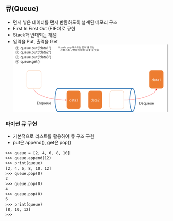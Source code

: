 ## 큐(Queue)
* 먼저 넣은 데이터를 먼저 반환하도록 설계된 메모리 구조
* First In First Out (FIFO)로 구현
* Stack과 반대되는 개념
* 입력을 Put, 출력을 Get
![queue](img/queue.png)


### 파이썬 큐 구현
* 기본적으로 리스트를 활용하여 큐 구조 구현
* put은 append(), get은 pop()
```
>>> queue = [2, 4, 6, 8, 10]
>>> queue.append(12)
>>> print(queue)
[2, 4, 6, 8, 10, 12]
>>> queue.pop(0)
2
>>> queue.pop(0)
4
>>> queue.pop(0)
6
>>> print(queue)
[8, 10, 12]
>>>

```
